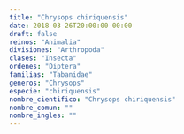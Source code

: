 ```yaml
---
title: "Chrysops chiriquensis"
date: 2018-03-26T20:00:00-00:00
draft: false
reinos: "Animalia"
divisiones: "Arthropoda"
clases: "Insecta"
ordenes: "Diptera"
familias: "Tabanidae"
generos: "Chrysops"
especie: "chiriquensis"
nombre_cientifico: "Chrysops chiriquensis"
nombre_comun: ""
nombre_ingles: ""
---
```

